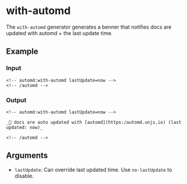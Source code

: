 # with-automd

The `with-automd` generator generates a benner that notifies docs are updated with automd + the last update time.

<!-- automd:example generator=with-automd lastUpdate="now" -->

## Example

### Input

    <!-- automd:with-automd lastUpdate=now -->
    <!-- /automd -->

### Output

    <!-- automd:with-automd lastUpdate=now -->
    
    _🤖 docs are auto updated with [automd](https:/automd.unjs.io) (last updated: now)_
    
    <!-- /automd -->

<!-- /automd -->

## Arguments

- `lastUpdate`: Can override last updated time. Use `no-lastUpdate` to disable.
